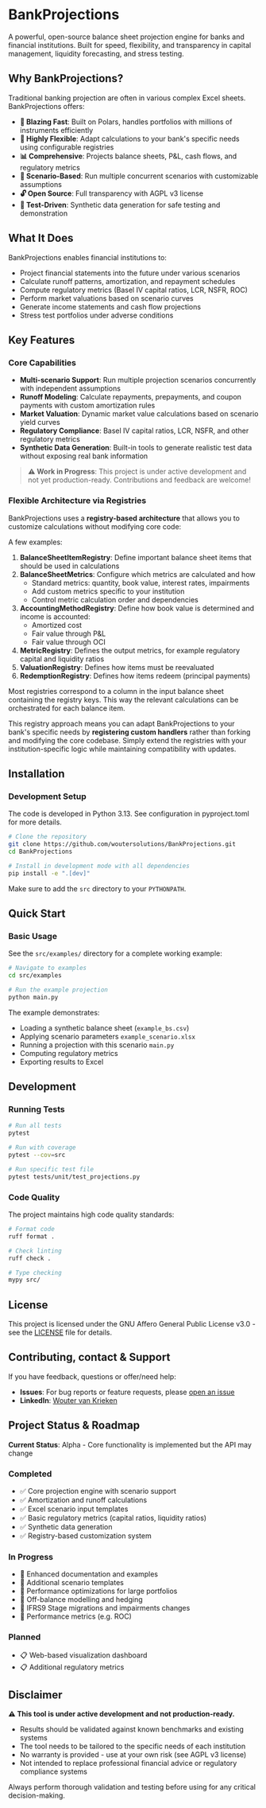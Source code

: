# BankProjections

A powerful, open-source balance sheet projection engine for banks and financial institutions. Built for speed,
flexibility, and transparency in capital management, liquidity forecasting, and stress testing.

## Why BankProjections?

Traditional banking projection are often in various complex Excel sheets. BankProjections offers:

- **🚀 Blazing Fast**: Built on Polars, handles portfolios with millions of instruments efficiently
- **🔧 Highly Flexible**: Adapt calculations to your bank's specific needs using configurable registries
- **📊 Comprehensive**: Projects balance sheets, P&L, cash flows, and regulatory metrics
- **🎯 Scenario-Based**: Run multiple concurrent scenarios with customizable assumptions
- **🔓 Open Source**: Full transparency with AGPL v3 license
- **🧪 Test-Driven**: Synthetic data generation for safe testing and demonstration

## What It Does

BankProjections enables financial institutions to:

- Project financial statements into the future under various scenarios
- Calculate runoff patterns, amortization, and repayment schedules
- Compute regulatory metrics (Basel IV capital ratios, LCR, NSFR, ROC)
- Perform market valuations based on scenario curves
- Generate income statements and cash flow projections
- Stress test portfolios under adverse conditions

## Key Features

### Core Capabilities

- **Multi-scenario Support**: Run multiple projection scenarios concurrently with independent assumptions
- **Runoff Modeling**: Calculate repayments, prepayments, and coupon payments with custom amortization rules
- **Market Valuation**: Dynamic market value calculations based on scenario yield curves
- **Regulatory Compliance**: Basel IV capital ratios, LCR, NSFR, and other regulatory metrics
- **Synthetic Data Generation**: Built-in tools to generate realistic test data without exposing real bank information

> **⚠️ Work in Progress**: This project is under active development and not yet production-ready. Contributions and
> feedback are welcome!

### Flexible Architecture via Registries

BankProjections uses a **registry-based architecture** that allows you to customize calculations without modifying core
code:

A few examples:

1. **BalanceSheetItemRegistry**: Define important balance sheet items that should be used in calculations
2. **BalanceSheetMetrics**: Configure which metrics are calculated and how
    - Standard metrics: quantity, book value, interest rates, impairments
    - Add custom metrics specific to your institution
    - Control metric calculation order and dependencies
3. **AccountingMethodRegistry**: Define how book value is determined and income is accounted:
    - Amortized cost
    - Fair value through P&L
    - Fair value through OCI
4. **MetricRegistry**: Defines the output metrics, for example regulatory capital and liquidity ratios
5. **ValuationRegistry**: Defines how items must be reevaluated
6. **RedemptionRegistry**: Defines how items redeem (principal payments)

Most registries correspond to a column in the input balance sheet containing the registry keys. This way the relevant
calculations can be orchestrated for each balance item.

This registry approach means you can adapt BankProjections to your bank's specific needs by **registering custom
handlers** rather than forking and modifying the core codebase. Simply extend the registries with your
institution-specific logic while maintaining compatibility with updates.

## Installation

### Development Setup

The code is developed in Python 3.13. See configuration in pyproject.toml for more details.

```bash
# Clone the repository
git clone https://github.com/woutersolutions/BankProjections.git
cd BankProjections

# Install in development mode with all dependencies
pip install -e ".[dev]"
```

Make sure to add the `src` directory to your `PYTHONPATH`.

## Quick Start

### Basic Usage

See the `src/examples/` directory for a complete working example:

```bash
# Navigate to examples
cd src/examples

# Run the example projection
python main.py
```

The example demonstrates:

- Loading a synthetic balance sheet (`example_bs.csv`)
- Applying scenario parameters `example_scenario.xlsx`
- Running a projection with this scenario `main.py`
- Computing regulatory metrics
- Exporting results to Excel

## Development

### Running Tests

```bash
# Run all tests
pytest

# Run with coverage
pytest --cov=src

# Run specific test file
pytest tests/unit/test_projections.py
```

### Code Quality

The project maintains high code quality standards:

```bash
# Format code
ruff format .

# Check linting
ruff check .

# Type checking
mypy src/
```

## License

This project is licensed under the GNU Affero General Public License v3.0 - see the [LICENSE](LICENSE) file for details.

## Contributing, contact & Support

If you have feedback, questions or offer/need help:

- **Issues**: For bug reports or feature requests,
  please [open an issue](https://github.com/woutersolutions/BankProjections/issues)
- **LinkedIn**: [Wouter van Krieken](https://www.linkedin.com/in/wouter-van-krieken/)

## Project Status & Roadmap

**Current Status**: Alpha - Core functionality is implemented but the API may change

### Completed

- ✅ Core projection engine with scenario support
- ✅ Amortization and runoff calculations
- ✅ Excel scenario input templates
- ✅ Basic regulatory metrics (capital ratios, liquidity ratios)
- ✅ Synthetic data generation
- ✅ Registry-based customization system

### In Progress

- 🔨 Enhanced documentation and examples
- 🔨 Additional scenario templates
- 🔨 Performance optimizations for large portfolios
- 🔨 Off-balance modelling and hedging
- 🔨 IFRS9 Stage migrations and impairments changes
- 🔨 Performance metrics (e.g. ROC)

### Planned

- 📋 Web-based visualization dashboard
- 📋 Additional regulatory metrics

## Disclaimer

**⚠️ This tool is under active development and not production-ready.**

- Results should be validated against known benchmarks and existing systems
- The tool needs to be tailored to the specific needs of each institution
- No warranty is provided - use at your own risk (see AGPL v3 license)
- Not intended to replace professional financial advice or regulatory compliance systems

Always perform thorough validation and testing before using for any critical decision-making.
